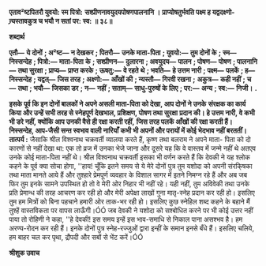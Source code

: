 **एताव²ष्टपितरौ युवयो: स्म पित्रो:** **सश्प्रीणनावयुदयपोषणपालनानि ।** **प्राप्योषतुर्भवति पक्ष्म ह यद्वदक्ष्णो-** **न्र्यस्तावकुत्र च भयौ न सतां पर: स्व: ॥ ३८॥** 

**शब्दार्थ** 

**एतौ—** **ये दोनों** **; अ²ष्ट—** **न देखकर** **; पितरौ—** **उनके माता-पिता** **; युवयो:—** **तुम दोनों के** **; स्म—** **निस्सन्देह** **; पित्रो:—** **माता-पिता** **के** **; सश्प्रीणन—** **दुलारना** **; अवयुदय—** **पालन** **; पोषण—** **पोषण** **; पालनानि—** **तथा सुरक्षा** **; प्राप्य—** **प्राप्त करके** **; ऊषतु:—** **वे रहते** **थे** **; भवति—** **हे उत्तम नारी** **; पक्ष्म—** **पलकें** **; ह—** **निस्सन्देह** **; यद्वत्—** **जिस तरह** **; अक्ष्णो:—** **आँखों की** **; न्यस्तौ—** **गिरवी रखना** **;** **अकुत्र—** **कही नहीं** **; च—** **तथा** **; भयौ—** **जिसका डर** **; न—** **नहीं** **; सताम्—** **साधु-पुरुषों के लिए** **; पर:—** **अन्य** **; स्व:—** **निजी।** **.** 

**इसके पूर्व कि इन दोनों बालकों ने अपने असली माता-पिता को देखा, आप दोनों ने उनके** **संरक्षक का कार्य किया और उन्हें सभी तरह से स्नेहपूर्ण देखभाल, प्रशिक्षण, पोषण तथा सुरक्षा** **प्रदान की। हे उत्तम नारी, वे कभी भी डरे नहीं, क्योंकि आप उनकी वैसे ही रक्षा करती रहीं,** **जिस तरह पलकें आँखों की रक्षा करती हैं। निस्सन्देह, आप-जैसी सन्त स्वभाव वाली नारियाँ** **कभी भी अपनों और परायों में कोई भेदभाव नहीं बरततीं।** **तात्पर्य :** जैसाकि श्रील विश्वनाथ चक्रवर्ती व्यालया करते हैं, कृष्ण तथा बलराम ने अपने माता- पिता को दो कारणों से नहीं देखा था: एक तो व्रज में उनका भेजे जाना और दूसरे यह कि वे वास्तव में जन्मे नहीं थे अतएव उनके कोई माता-पिता नहीं थे। श्रील विश्वनाथ चक्रवर्ती इसका भी वर्णन करते हैं कि देवकी ने यह श्लोक कहने के पूर्व क्या सोचा होगा, ''हाय! चूँकि इतने समय से ये मेरे दोनों पुत्र तुम यशोदा को अपनी संरकि्षका तथा माता मानते आये हैं और तुश्हारे प्रेमपूर्ण व्यवहार के विशाल सागर में इतने निमग्न रहे हैं और अब जब फिर तुम इनके सामने उपस्थित हो तो वे मेरी ओर निहार भी नहीं रहे। यही नहीं, तुम अविवेकी तथा उनके प्रति प्रेमान्ध की तरह आचरण कर रही हो और मेरी अपेक्षा लाखों गुना मातृ-स्नेह प्रदान कर रही हो। इसलिए तुम हम मित्रों को बिना पहचाने हमारी ओर ताक-भर रही हो। इसलिए कुछ स्नेहिल शब्द कहने के बहाने मैं तुश्हें वास्तविकता पर वापस लाऊँगी।ÓÓ जब देवकी ने यशोदा को सश्बोधित करने पर भी कोई उत्तर नहीं पाया तो रोहिणी ने कहा, ''हे देवकी! इस समय इन्हें इस भाव-समाधि से निकाल पाना असश्भव है। हम अरण्य-रोदन कर रही हैं। इनके दोनों पुत्र स्नेह-रज्जुओं द्वारा इन्हीं के समान इनसे बँधे हैं। इसलिए चलिये, हम बाहर चल कर पृथा, द्रौपदी और सबों से भेंट करें।ÓÓ  

**श्रीशुक उवाच** 